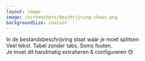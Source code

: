 ```yaml
---
layout: image
image: /screenshots/beschrijving-chaos.png
backgroundSize: contain
---
```


<div class="absolute bottom-10 left-10 right-10 text-center bg-white/90 p-6 rounded-lg">
  <div class="text-2xl font-bold">
    In de bestandsbeschrijving staat wáár je moet splitsen
  </div>
  <div class="text-xl mt-2 opacity-75">
    Veel tekst. Tabel zonder tabs. Soms fouten.
  </div>
  <div class="text-lg mt-4">
    Je moet dit handmatig extraheren & configureren 😓
  </div>
</div>

<!--
📄 BESCHRIJVING CHAOS (1.5 min)
Screenshot van PDF/tekst
"Niet machine-readable"
"Handmatig werk nodig"
-->
